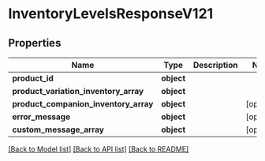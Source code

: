 # InventoryLevelsResponseV121

## Properties
Name | Type | Description | Notes
------------ | ------------- | ------------- | -------------
**product_id** | **object** |  | 
**product_variation_inventory_array** | **object** |  | 
**product_companion_inventory_array** | **object** |  | [optional] 
**error_message** | **object** |  | [optional] 
**custom_message_array** | **object** |  | [optional] 

[[Back to Model list]](../README.md#documentation-for-models) [[Back to API list]](../README.md#documentation-for-api-endpoints) [[Back to README]](../README.md)

